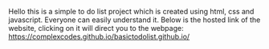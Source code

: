 Hello this is a simple to do list project which is created using html, css and javascript. 
Everyone can easily understand it.
Below is the hosted link of the website, clicking on it will direct you to the webpage:
https://complexcodes.github.io/basictodolist.github.io/
